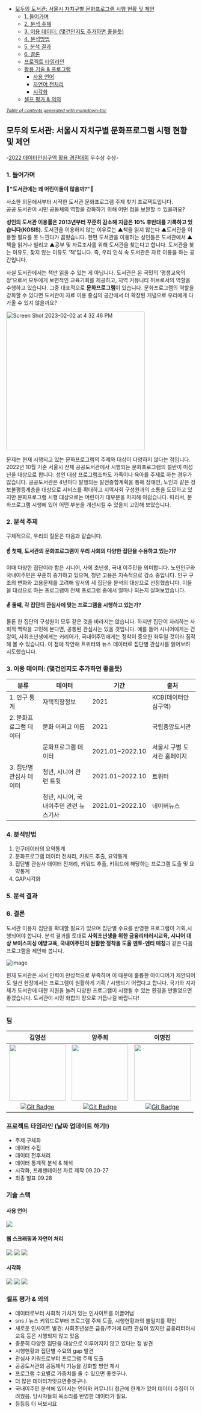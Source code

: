 - [모두의 도서관: 서울시 자치구별 문화프로그램 시행 현황 및 제언](#-------------------------------------)
  * [1. 들어가며](#1---)
  * [2. 분석 주제](#2------)
  * [3. 이용 데이터: (몇건인지도 추가하면 좋을듯)](#3-------------------------)
  * [4. 분석방법](#4-----)
  * [5. 분석 결과](#5------)
  * [6. 결론](#6---)
  * [프로젝트 타임라인](#---------)
  * [활용 기술 & 프로그램](#------------)
    + [사용 언어](#-----)
    + [자연어 전처리](#-------)
    + [시각화](#---)
  * [셀프 평가 & 의의](#----------)

<small><i><a href='http://ecotrust-canada.github.io/markdown-toc/'>Table of contents generated with markdown-toc</a></i></small>

## 모두의 도서관: 서울시 자치구별 문화프로그램 시행 현황 및 제언
-[2022 데이터안심구역 활용 경진대회](https://youtu.be/4qty40r2EBo?t=2982) 우수상 수상- 

### 1. 들어가며 
👶<b>"도서관에는 왜 어린이들이 많을까?"</b>👶

사소한 의문에서부터 시작한 도서관 문화프로그램 주제 찾기 프로젝트입니다. 
<br>공공 도서관이 시민 공동체의 역할을 강화하기 위해 어떤 점을 보완할 수 있을까요? 


**성인의 도서관 이용률은 2013년부터 꾸준히 감소해 지금은 10% 후반대를 기록하고 있습니다(KOSIS).** 도서관을 이용하지 않는 이유로는 ▲책을 읽지 않는다 ▲도서관을 이용할 필요를 못 느낀다가 꼽혔습니다. 한편 도서관을 이용하는 성인들은 도서관에서 ▲책을 읽거나 빌리고 ▲공부 및 자료조사를 위해 도서관을 찾는다고 합니다. 도서관을 찾는 이유도, 찾지 않는 이유도 '책'입니다. 즉, 우리 인식 속 도서관은 자료 이용을 하는 공간입니다. 

사실 도서관에서는 책만 읽을 수 있는 게 아닙니다. 도서관은 온 국민의 ‘평생교육의 장’으로서 모두에게 보편적인 교육기회를 제공하고, 지역 커뮤니티 허브로서의 역할을 수행하고 있습니다. 그중 대표적으로 **문화프로그램**이 있습니다. 문화프로그램의 역할을 강화할 수 있다면 도서관이 자료 이용 중심의 공간에서 더 확장된 개념으로 우리에게 다가올 수 있지 않을까요? 

<img width="368" alt="Screen Shot 2023-02-02 at 4 32 46 PM" src="https://user-images.githubusercontent.com/107484982/216260224-d9f7fd57-3b3c-4538-84ea-a0cff7df4eb0.png">

문제는 현재 시행되고 있는 문화프로그램의 주제와 대상이 다양하지 않다는 점입니다. 2022년 10월 기준 서울시 전체 공공도서관에서 시행되는 문화프로그램의 절반이 미성년을 대상으로 합니다. 성인 대상 프로그램조차도 가족이나 육아를 주제로 하는 경우가 많습니다. 공공도서관은 4년마다 발행되는 발전종합계획을 통해 장애인, 노인과 같은 정보불평등계층을 대상으로 서비스를 확대하고 지역사회 구성원과의 소통을 도모하고 있지만 문화프로그램 시행 대상으로는 어린이가 대부분을 차지해 아쉽습니다. 따라서, 문화프로그램 시행에 있어 어떤 부분을 개선시킬 수 있을지 고민해 보았습니다. 

### 2. 분석 주제 
구체적으로, 우리의 질문은 다음과 같습니다. 

#### ☝️ 첫째, 도서관의 문화프로그램이 우리 사회의 다양한 집단을 수용하고 있는가?
이때 다양한 집단이라 함은 시니어, 사회 초년생, 국내 이주민을 의미합니다. 노인인구와 국내이주민은 꾸준히 증가하고 있으며, 청년 고용은 지속적으로 감소 중입니다. 인구 구조의 변화와 고용문제를 고려해 앞서의 세 집단을 분석의 대상으로 선정했습니다. 이들을 대상으로 하는 프로그램이 전체 프로그램 중에서 얼마나 되는지 살펴보았습니다. 

#### ✌️ 둘째, 각 집단의 관심사에 맞는 프로그램을 시행하고 있는가?
물론 한 집단의 구성원이 모두 같은 것을 바라지는 않습니다. 하지만 집단이 자리하는 사회적 맥락을 고민해 본다면, 공통된 관심사는 있을 것입니다. 예를 들어 시니어에게는 건강이, 사회초년생에게는 커리어가, 국내이주민에게는 정착이 중요한 화두일 것이라 짐작해 볼 수 있습니다. 이 점에 착안해 트위터와 뉴스 데이터로 집단별 관심사를 읽어보려 시도했습니다. 

### 3. 이용 데이터: (몇건인지도 추가하면 좋을듯)

|분류|데이터|기간|출처|
|---|---|---|---|
|1. 인구 통계 |자택직장정보|2021|KCB(데이터안심구역)|
|2. 문화프로그램 데이터|문화 어쩌고 이름|2021|국립중앙도서관|
|| 문화프로그램 데이터|2021.01~2022.10|서울시 구별 도서관 홈페이지|
|3. 집단별 관심사 데이터 |청년, 시니어 관련 트윗|2021.01~2022.10|트위터|
||청년, 시니어, 국내이주민 관련 뉴스기사|2021.01~2022.10|네이버뉴스|

### 4. 분석방법
1. 인구데이터의 요약통계
2. 문화프로그램 데이터 전처리, 키워드 추출, 요약통계 
3. 집단별 관심사 데이터 전처리, 키워드 추출, 키워드에 해당하는 프로그램 도출 및 요약통계
4. GAP시각화

### 5. 분석 결과

### 6. 결론
도서관 이용자 집단을 확대할 필요가 있으며 집단별 수요를 반영한 프로그램이 기획,시행되어야 합니다. 분석 결과를 토대로 **사회초년생을 위한 금융리터러시교육, 시니어 대상 보이스피싱 예방교육, 국내이주민의 원활한 정착을 도울 멘토-멘티 매칭**과 같은 다음 프로그램을 제안해 봅니다.

![image](https://user-images.githubusercontent.com/107484982/216503296-939ed93d-fbf9-4c72-b192-89c7c6a733d5.png)


현재 도서관은 사서 인력이 만성적으로 부족하며 이 때문에 훌륭한 아이디어가 제안되어도 일선 현장에서는 프로그램이 원활하게 기획 / 시행되기 어렵다고 합니다. 국가와 지자체가 도서관에 대한 지원을 늘려 다양한 프로그램이 시행될 수 있는 환경을 만들었으면 좋겠습니다. 도서관이 시민 화합의 장으로 거듭나길 바랍니다! 

<hr>

### 팀

|                            김영선                            |                            양주희                            |                           이명진                             |
| :----------------------------------------------------------: | :----------------------------------------------------------: | :----------------------------------------------------------: |
| <img src='https://avatars.githubusercontent.com/u/108660426?v=4' height=150 width=150px></img> | <img src='https://avatars.githubusercontent.com/u/90437704?v=4' height=150 width=150px></img> | <img src='https://avatars.githubusercontent.com/u/107484982?v=4' height=150 width=150px></img> |
| [![Git Badge](http://img.shields.io/badge/-Github-black?style=flat-square&logo=github)](https://github.com/kyunakim) | [![Git Badge](http://img.shields.io/badge/-Github-black?style=flat-square&logo=github)](https://github.com/YANGJUHEE521) | [![Git Badge](http://img.shields.io/badge/-Github-black?style=flat-square&logo=github)](https://github.com/palesaltedcaramel) | 

### 프로젝트 타임라인 (날짜 업데이트 하기!)
- 주제 구체화 
- 데이터 수집 
- 데이터 전후처리 
- 데이터 통계적 분석 & 해석 
- 시각화, 프레젠테이션 자료 제작 09.20-27
- 최종 발표 09.28

### 기술 스택
#### 사용 언어 
<img src="https://img.shields.io/badge/python-3776AB?style=for-the-badge&logo=Python&logoColor=white"></a>
<a>

#### 웹 스크래핑과 자연어 처리
<a href="https://github.com/JustAnotherArchivist/snscrape"><img src="https://img.shields.io/badge/SNScrape-808080?style=for-the-badge&logo=BeautifulSoup&logoColor=white"></a> <a href = "https://beautiful-soup-4.readthedocs.io/en/latest/#"><img src="https://img.shields.io/badge/BeautifulSoup-3E3E3E?style=for-the-badge&logo=BeautifulSoup&logoColor=white"></a> <a href="https://github.com/konlpy/konlpy"><img src="https://img.shields.io/badge/koNLPy-D00000?style=for-the-badge&logo=koNLPy&logoColor=white"></a>


#### 시각화
<img src="https://img.shields.io/badge/tableau-E97627?style=for-the-badge&logo=tableau&logoColor=white"> <img src="https://img.shields.io/badge/numbers-71D754?style=for-the-badge&logo=numbers&logoColor=white"> <img src="https://img.shields.io/badge/goodnotes-5CC8FA?style=for-the-badge&logo=goodnotes&logoColor=white">

### 셀프 평가 & 의의 
- 데이터로부터 사회적 가치가 있는 인사이트를 이끌어냄 
- sns / 뉴스 키워드로부터 프로그램 주제 도출, 시행현황과의 불일치를 확인
- 새로운 인사이트 발견: 사회초년생은 금융/주거에 대한 관심이 있지만 금융리터러시 교육 등은 시행되지 않고 있음 
- 충분히 다양한 집단을 대상으로 이루어지지 않고 있다는 점 발견 
- 시행현황과 집단별 수요의 gap 발견 
- 관심사 키워드로부터 프로그램 주제 도출 
- 공공도서관의 공동체적 기능을 강화할 방안 제시
- 프로그램 수요별로 가중치를 줄 수 있으면 좋겟구나. 
- 더 많은 데이터가잇으면좋겟구나. 
- 국내이주민 분석에 있어서는 언어와 커뮤니티 접근에 한계가 있어 데이터 수집이 어려웠음. 당사자들의 목소리를 반영한 데이터가 필요. 
- 등등등 더 써보시요 
